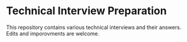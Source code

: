 # Technical Interview Preparation

This repository contains various technical interviews and their answers. Edits and imporovments are welcome.